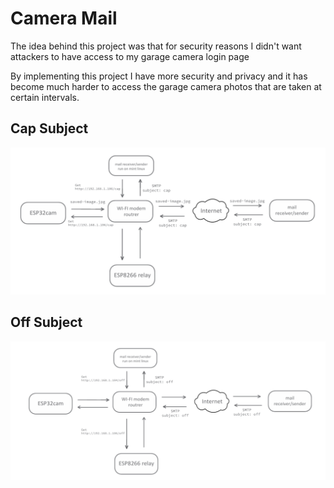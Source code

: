 # Camera Mail
The idea behind this project was that for security reasons I didn't want attackers to have access to my garage camera login page

By implementing this project I have more security and privacy and it has become much harder to access the garage camera photos that are taken at certain intervals.



## Cap Subject
![banner](schematic/cap.png "banner")
## Off Subject
![banner](schematic/off.png "banner")
